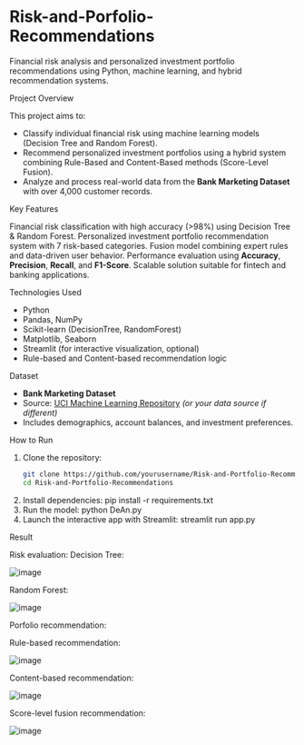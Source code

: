 # Risk-and-Porfolio-Recommendations

Financial risk analysis and personalized investment portfolio recommendations using Python, machine learning, and hybrid recommendation systems.

 Project Overview

This project aims to:

- Classify individual financial risk using machine learning models (Decision Tree and Random Forest).
- Recommend personalized investment portfolios using a hybrid system combining Rule-Based and Content-Based methods (Score-Level Fusion).
- Analyze and process real-world data from the **Bank Marketing Dataset** with over 4,000 customer records.

 Key Features

 Financial risk classification with high accuracy (>98%) using Decision Tree & Random Forest.
 Personalized investment portfolio recommendation system with 7 risk-based categories.
 Fusion model combining expert rules and data-driven user behavior.
 Performance evaluation using **Accuracy**, **Precision**, **Recall**, and **F1-Score**.
 Scalable solution suitable for fintech and banking applications.

 Technologies Used

- Python
- Pandas, NumPy
- Scikit-learn (DecisionTree, RandomForest)
- Matplotlib, Seaborn
- Streamlit (for interactive visualization, optional)
- Rule-based and Content-based recommendation logic

 Dataset

- **Bank Marketing Dataset**
- Source: [UCI Machine Learning Repository](https://archive.ics.uci.edu/ml/datasets/bank+marketing) *(or your data source if different)*
- Includes demographics, account balances, and investment preferences.

 How to Run

1. Clone the repository:
   ```bash
   git clone https://github.com/yourusername/Risk-and-Portfolio-Recommendations.git
   cd Risk-and-Portfolio-Recommendations
2. Install dependencies:
 pip install -r requirements.txt
3. Run the model:
   python DeAn.py
4.  Launch the interactive app with Streamlit:
    streamlit run app.py

Result

Risk evaluation:
Decision Tree:

![image](https://github.com/user-attachments/assets/89dfc80a-2d16-4240-84b7-5d17492b0d32)

Random Forest:

![image](https://github.com/user-attachments/assets/a1595a08-8029-4b2d-9dc8-b76f4e9515e5)


Porfolio recommendation:

Rule-based recommendation:

![image](https://github.com/user-attachments/assets/27232688-31a7-4c19-9013-a4ec64e11f3a)


Content-based recommendation:

![image](https://github.com/user-attachments/assets/352f72c5-2616-4446-a9c1-7d1e9f8e6bfc)


Score-level fusion recommendation:

![image](https://github.com/user-attachments/assets/1243480a-a70b-4413-8ab0-56ad5a33e92f) 




